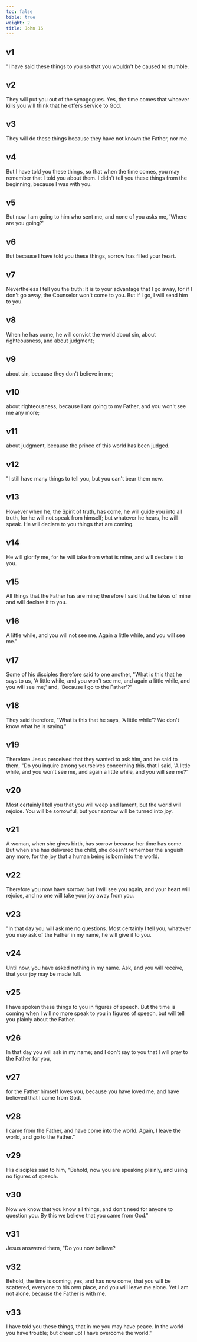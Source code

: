 ```yaml
---
toc: false
bible: true
weight: 2
title: John 16
---
```




## v1 
"I have said these things to you so that you wouldn't be caused to stumble. 

## v2 
They will put you out of the synagogues. Yes, the time comes that whoever kills you will think that he offers service to God. 

## v3 
They will do these things because they have not known the Father, nor me. 

## v4 
But I have told you these things, so that when the time comes, you may remember that I told you about them. I didn't tell you these things from the beginning, because I was with you. 

## v5 
But now I am going to him who sent me, and none of you asks me, 'Where are you going?' 

## v6 
But because I have told you these things, sorrow has filled your heart. 

## v7 
Nevertheless I tell you the truth: It is to your advantage that I go away, for if I don't go away, the Counselor won't come to you. But if I go, I will send him to you. 

## v8 
When he has come, he will convict the world about sin, about righteousness, and about judgment; 

## v9 
about sin, because they don't believe in me; 

## v10 
about righteousness, because I am going to my Father, and you won't see me any more; 

## v11 
about judgment, because the prince of this world has been judged. 

## v12 
"I still have many things to tell you, but you can't bear them now. 

## v13 
However when he, the Spirit of truth, has come, he will guide you into all truth, for he will not speak from himself; but whatever he hears, he will speak. He will declare to you things that are coming. 

## v14 
He will glorify me, for he will take from what is mine, and will declare it to you. 

## v15 
All things that the Father has are mine; therefore I said that he takes of mine and will declare it to you. 

## v16 
A little while, and you will not see me. Again a little while, and you will see me." 

## v17 
Some of his disciples therefore said to one another, "What is this that he says to us, 'A little while, and you won't see me, and again a little while, and you will see me;' and, 'Because I go to the Father'?" 

## v18 
They said therefore, "What is this that he says, 'A little while'? We don't know what he is saying." 

## v19 
Therefore Jesus perceived that they wanted to ask him, and he said to them, "Do you inquire among yourselves concerning this, that I said, 'A little while, and you won't see me, and again a little while, and you will see me?' 

## v20 
Most certainly I tell you that you will weep and lament, but the world will rejoice. You will be sorrowful, but your sorrow will be turned into joy. 

## v21 
A woman, when she gives birth, has sorrow because her time has come. But when she has delivered the child, she doesn't remember the anguish any more, for the joy that a human being is born into the world. 

## v22 
Therefore you now have sorrow, but I will see you again, and your heart will rejoice, and no one will take your joy away from you. 

## v23 
"In that day you will ask me no questions. Most certainly I tell you, whatever you may ask of the Father in my name, he will give it to you. 

## v24 
Until now, you have asked nothing in my name. Ask, and you will receive, that your joy may be made full. 

## v25 
I have spoken these things to you in figures of speech. But the time is coming when I will no more speak to you in figures of speech, but will tell you plainly about the Father. 

## v26 
In that day you will ask in my name; and I don't say to you that I will pray to the Father for you, 

## v27 
for the Father himself loves you, because you have loved me, and have believed that I came from God. 

## v28 
I came from the Father, and have come into the world. Again, I leave the world, and go to the Father." 

## v29 
His disciples said to him, "Behold, now you are speaking plainly, and using no figures of speech. 

## v30 
Now we know that you know all things, and don't need for anyone to question you. By this we believe that you came from God." 

## v31 
Jesus answered them, "Do you now believe? 

## v32 
Behold, the time is coming, yes, and has now come, that you will be scattered, everyone to his own place, and you will leave me alone. Yet I am not alone, because the Father is with me. 

## v33 
I have told you these things, that in me you may have peace. In the world you have trouble; but cheer up! I have overcome the world."
